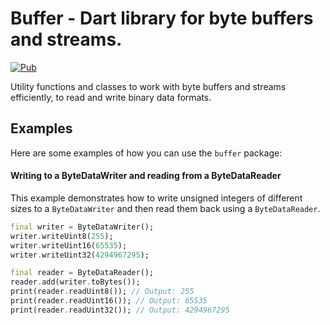 # Buffer - Dart library for byte buffers and streams.

[![Pub](https://img.shields.io/pub/v/buffer)](https://pub.dev/packages/buffer)

Utility functions and classes to work with byte buffers and streams efficiently,
to read and write binary data formats.

## Examples

Here are some examples of how you can use the `buffer` package:

#### Writing to a ByteDataWriter and reading from a ByteDataReader

This example demonstrates how to write unsigned integers of different sizes to a `ByteDataWriter` and then read them back using a `ByteDataReader`.

```dart
final writer = ByteDataWriter();
writer.writeUint8(255);
writer.writeUint16(65535);
writer.writeUint32(4294967295);

final reader = ByteDataReader();
reader.add(writer.toBytes());
print(reader.readUint8()); // Output: 255
print(reader.readUint16()); // Output: 65535
print(reader.readUint32()); // Output: 4294967295
```
